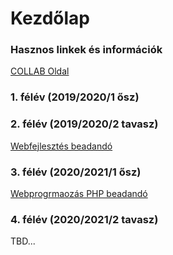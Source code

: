 # Kezdőlap
### Hasznos linkek és információk
[COLLAB Oldal](redirect_collab.html)

### 1. félév (2019/2020/1 ősz)

### 2. félév (2019/2020/2 tavasz)
[Webfejlesztés beadandó](semesters/2/web1)

### 3. félév (2020/2021/1 ősz)
[Webprogrmaozás PHP beadandó](semesters/3/webprog/phpbead)

### 4. félév (2020/2021/2 tavasz)
TBD...